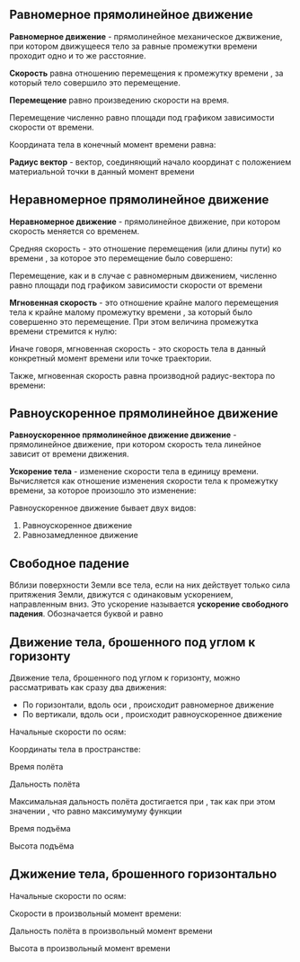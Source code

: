 ## Равномерное прямолинейное движение

**Равномерное движение** - прямолинейное механическое джвижение, при котором движущееся тело за равные промежутки времени проходит одно и то же расстояние.

**Скорость** <InlineMath math="v"> равна отношению перемещения <InlineMath math="S"> к промежутку времени <InlineMath math="t">, за который тело совершило это перемещение.

<BlockMath math="v=\frac{S}{t}, [v]=\frac{\text м}{\text с}">

**Перемещение** <InlineMath math="S"/> равно произведению скорости на время.

<BlockMath math="S=v\cdot t">

<ExpandableText>
Перемещение численно равно площади под графиком зависимости скорости от времени.
<!-- TODO: Тут должна быть картинка с графиком зависимости скорости от времени -->
</ExpandableText>

Координата тела в конечный момент времени равна:

<BlockMath math="
    x=x_0+S=x_0+v\cdot t\\
    [x],[v]=\text м
">

**Радиус вектор** <InlineMath math="\vec r"> - вектор, соединяющий начало координат с положением материальной точки в данный момент времени

## Неравномерное прямолинейное движение

**Неравномерное движение** - прямолинейное движение, при котором скорость меняется со временем.

Средняя скорость <InlineMath math="v_\text{ср}"> - это отношение перемещения (или длины пути) <InlineMath math="S_\text п"> ко времени <InlineMath math="t_\text п">, за которое это перемещение было совершено:

<BlockMath math="
    v_\text{ср}=\frac{S_\text п}{t_\text п}=
    \frac{S_1+S_2+...+S_n}{t_1+t_2+...+t_n}\\
    [v_\text{ср}]=\frac{\text м}{\text с}
">

<ExpandableText>
Перемещение, как и в случае с равномерным движением, численно равно площади под графиком зависимости скорости от времени
</ExpandableText>

**Мгновенная скорость** <InlineMath math="v_\text{мгн}"> - это отношение крайне малого перемещения <InlineMath math="\Delta x=x_1-x_2"> тела к крайне малому промежутку времени <InlineMath math="\Delta t=t_1-t_2">, за который было совершенно это перемещение. При этом величина промежутка времени <InlineMath math="\Delta t"> стремится к нулю:

<BlockMath math="
    v_\text{мгн}=\lim\limits_{\Delta t \rightarrow 0}{\frac{\Delta x}{\Delta t}}
">

Иначе говоря, мгновенная скорость - это скорость тела в данный конкретный момент времени или точке траектории.

Также, мгновенная скорость равна производной радиус-вектора по времени:

<BlockMath math="
    v_\text{мгн}=\vec r' (t)
">

## Равноускоренное прямолинейное движение

**Равноускоренное прямолинейное движение движение** - прямолинейное движение, при котором скорость тела линейное зависит от времени движения.

**Ускорение тела** <InlineMath math="\vec a"> - изменение скорости тела в единицу времени. Вычисляется как отношение изменения скорости тела к промежутку времени, за которое произошло это изменение:

<BlockMath math="
    \vec a=\frac{\vec v-\vec v_0}{t}=\frac{\Delta v}{t}\\
    [a]=\frac{\text м}{\text с^2}
">

<ExpandableText title="Виды равноускоренного движения">
Равноускоренное движение бывает двух видов:

<ol>
    <li>Равноускоренное движение</li>
    <li>Равнозамедленное движение</li>
    <!-- TODO: Здесь должны быть графики с таблицей -->
</ol>
</ExpandableText>

## Свободное падение

Вблизи поверхности Земли все тела, если на них действует только сила притяжения Земли, движутся с одинаковым ускорением, направленным вниз. Это ускорение называется
**ускорение свободного падения**. Обозначается буквой <InlineMath math="g">и равно<InlineMath math="g=9,8\frac{\text м}{\text с^2}">

<!-- TODO: Графики свободного падения с и без начальной скорости -->

## Движение тела, брошенного под углом к горизонту 

<!-- TODO: График -->

Движение тела, брошенного под углом к горизонту, можно рассматривать как сразу два движения:

<ul>
    <li>По горизонтали, вдоль оси <InlineMath math="OX">, происходит равномерное движение</li>
    <li>По вертикали, вдоль оси <InlineMath math="OY">, происходит равноускоренное движение</li>
</ul>

Начальные скорости по осям:

<BlockMath math="
    \begin{cases}
        v_{0x}=v_0 \cos{\alpha} \\
        v_{0y}=v_0 \sin{\alpha}
    \end{cases}
">

Координаты тела в пространстве:

<BlockMath math="
    \begin{cases}
        x(t)=v_0 t\cos{\alpha} \\
        y(t)=v_0 t\sin{\alpha}-\frac{gt^2}{2}
    \end{cases}
">

Время полёта <InlineMath math="t=\frac{2v_0\sin{\alpha}}{g}">

Дальность полёта <InlineMath math="L=\frac{v_0^2\sin{2\alpha}}{g}">

<ExpandableText title="Максимальная дальность полёта">
    Максимальная дальность полёта достигается при <InlineMath math="\alpha=45°">,
    так как при этом значении <InlineMath math="\sin{2\alpha}=1">,
    что равно максимумуму функции <InlineMath math="\sin">
</ExpandableText>

Время подъёма <InlineMath math="t_{\text{подъёма}}=\frac{v_0 \sin{\alpha}}{g}">

Высота подъёма <InlineMath math="h_{max}=\frac{v_0^2 \sin^2{\alpha}}{2g}">

## Джижение тела, брошенного горизонтально

<!-- TODO: График -->

Начальные скорости по осям:

<BlockMath math="
    \begin{cases}
        v_{0x}=v_0\\
        v_{0y}=0
    \end{cases}
">

Скорости в произвольный момент времени:

<BlockMath math="
    \begin{cases}
        v_x=v_0\\
        v_y=gt
    \end{cases}
">

Дальность полёта в произвольный момент времени <InlineMath math="L=v_0 t">

Высота в произвольный момент времени <InlineMath math="h=\frac{gt^2}{2}">